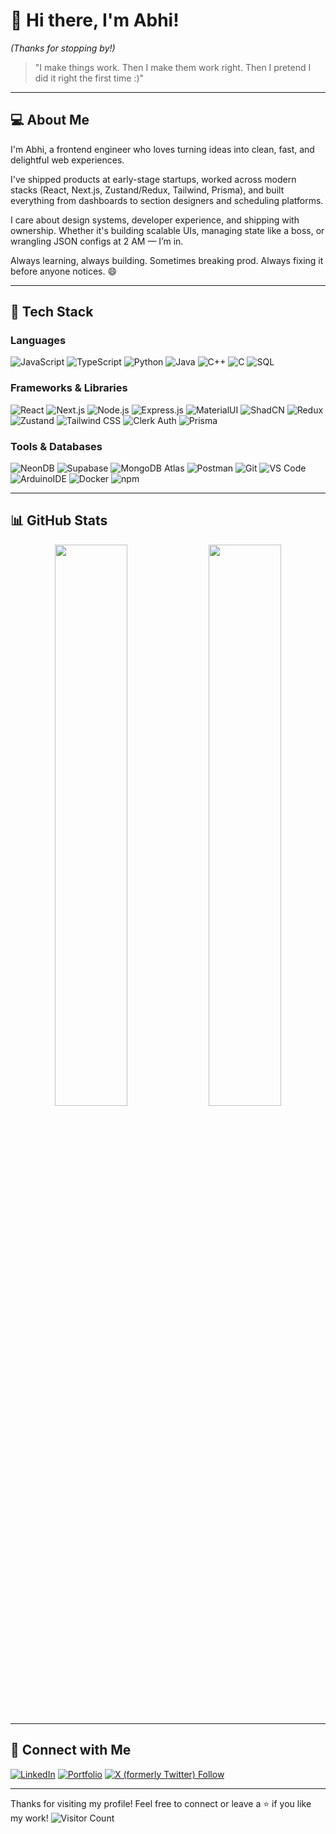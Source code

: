 # 👋 Hi there, I'm Abhi!


*(Thanks for stopping by!)*
> "I make things work. Then I make them work right. Then I pretend I did it right the first time :)"
---

## 💻 About Me
I'm Abhi, a frontend engineer who loves turning ideas into clean, fast, and delightful web experiences. 

I've shipped products at early-stage startups, worked across modern stacks (React, Next.js, Zustand/Redux, Tailwind, Prisma), and built everything from dashboards to section designers and scheduling platforms.

I care about design systems, developer experience, and shipping with ownership. Whether it's building scalable UIs, managing state like a boss, or wrangling JSON configs at 2 AM — I’m in.

Always learning, always building. Sometimes breaking prod. Always fixing it before anyone notices. 😄

---

## 🚀 Tech Stack

### Languages
![JavaScript](https://img.shields.io/badge/-JavaScript-333?style=for-the-badge&logo=javascript)
![TypeScript](https://img.shields.io/badge/-TypeScript-333?style=for-the-badge&logo=typescript)
![Python](https://img.shields.io/badge/-Python-333?style=for-the-badge&logo=python)
![Java](https://img.shields.io/badge/-Java-333?style=for-the-badge&logo=java)
![C++](https://img.shields.io/badge/-C++-333?style=for-the-badge&logo=cplusplus)
![C](https://img.shields.io/badge/-C-333?style=for-the-badge&logo=c)
![SQL](https://img.shields.io/badge/-SQL-333?style=for-the-badge&logo=postgresql)

### Frameworks & Libraries
![React](https://img.shields.io/badge/-React-333?style=for-the-badge&logo=react)
![Next.js](https://img.shields.io/badge/-Next.js-333?style=for-the-badge&logo=nextdotjs)
![Node.js](https://img.shields.io/badge/-Node.js-333?style=for-the-badge&logo=nodedotjs)
![Express.js](https://img.shields.io/badge/-Express.js-333?style=for-the-badge&logo=express)
![MaterialUI](https://img.shields.io/badge/-MaterialUI-333?style=for-the-badge&logo=mui)
![ShadCN](https://img.shields.io/badge/-ShadCN-333?style=for-the-badge&logo=shadcn)
![Redux](https://img.shields.io/badge/-Redux-333?style=for-the-badge&logo=redux)
![Zustand](https://img.shields.io/badge/-Zustand-333?style=for-the-badge&logo=zustand)
![Tailwind CSS](https://img.shields.io/badge/-Tailwind_CSS-333?style=for-the-badge&logo=tailwindcss)
![Clerk Auth](https://img.shields.io/badge/-Clerk_Auth-333?style=for-the-badge)
![Prisma](https://img.shields.io/badge/-Prisma-333?style=for-the-badge&logo=prisma)

### Tools & Databases
![NeonDB](https://img.shields.io/badge/-NeonDB-333?style=for-the-badge)
![Supabase](https://img.shields.io/badge/-Supabase-333?style=for-the-badge&logo=supabase)
![MongoDB Atlas](https://img.shields.io/badge/-MongoDB_Atlas-333?style=for-the-badge&logo=mongodb)
![Postman](https://img.shields.io/badge/-Postman-333?style=for-the-badge&logo=postman)
![Git](https://img.shields.io/badge/-Git-333?style=for-the-badge&logo=git)
![VS Code](https://img.shields.io/badge/-VS_Code-333?style=for-the-badge&logo=visualstudiocode)
![ArduinoIDE](https://img.shields.io/badge/-ArduinoIDE-333?style=for-the-badge&logo=arduino)
![Docker](https://img.shields.io/badge/-Docker-333?style=for-the-badge&logo=docker)
![npm](https://img.shields.io/badge/npm-Package%20Manager-CB3837?style=for-the-badge&logo=npm&logoColor=white)

---


## 📊 GitHub Stats
<p align="center">
  <img width="48%" src="https://github-readme-stats.vercel.app/api?username=abhicache&show_icons=true&theme=radical" />
  <img width="48%" src="https://github-readme-stats.vercel.app/api/top-langs/?username=abhicache&layout=compact&theme=radical" />
</p>

---

## 🔗 Connect with Me
[![LinkedIn](https://img.shields.io/badge/LinkedIn-0077B5?style=for-the-badge&logo=linkedin&logoColor=white)](https://linkedin.com/in/theAbhishekBaranwal)
[![Portfolio](https://img.shields.io/badge/Portfolio-000?style=for-the-badge&logo=vercel&logoColor=white)](https://bento.me/abhicache)
[![X (formerly Twitter) Follow](https://img.shields.io/twitter/follow/:abhicache)](https://twitter.com/intent/follow?screen_name=abhicache)

---

Thanks for visiting my profile! Feel free to connect or leave a ⭐️ if you like my work!
![Visitor Count](https://komarev.com/ghpvc/?username=abhicache&color=blue)  
